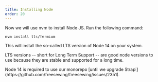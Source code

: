```yaml
---
title: Installing Node
order: 20
---
```


Now we will use nvm to install Node JS. Run the following command:

```bash
nvm install lts/fermium
```

This will install the so-called LTS version of Node 14 on your system.

LTS versions -- short for Long Term Support -- are good node versions
to use because they are stable and supported for a long time.

<Note compact>
Node 14 is required to use our monorepo [until we upgrade Strapi](https://github.com/freesewing/freesewing/issues/2351).
</Note>
